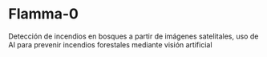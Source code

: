 # Flamma-0
Detección de incendios en bosques a partir de imágenes satelitales, uso de AI para prevenir incendios forestales mediante visión artificial
